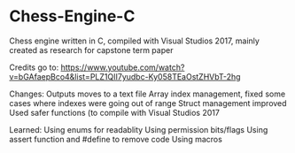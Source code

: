 # Chess-Engine-C

Chess engine written in C, compiled with Visual Studios 2017, mainly created as research for capstone term paper

Credits go to:
https://www.youtube.com/watch?v=bGAfaepBco4&list=PLZ1QII7yudbc-Ky058TEaOstZHVbT-2hg

Changes:
Outputs moves to a text file
Array index management, fixed some cases where indexes were going out of range
Struct management improved
Used safer functions (to compile with Visual Studios 2017

Learned:
Using enums for readablity
Using permission bits/flags
Using assert function and #define to remove code
Using macros
